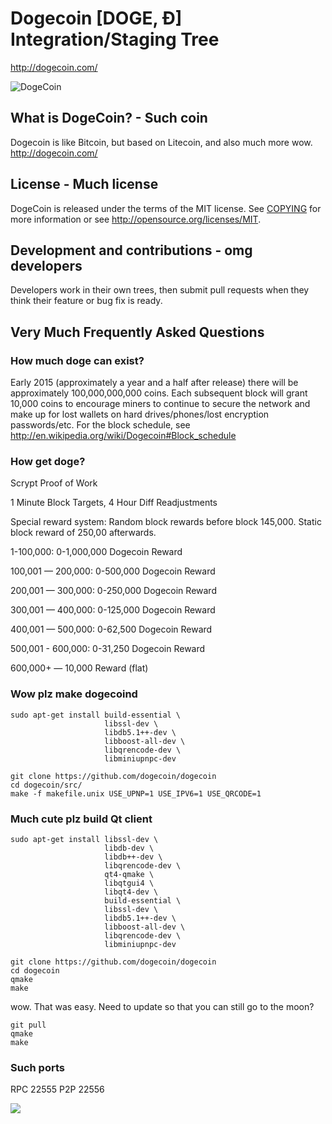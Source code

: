 # Dogecoin [DOGE, Ð] Integration/Staging Tree
http://dogecoin.com/

![DogeCoin](http://static.tumblr.com/ppdj5y9/Ae9mxmxtp/300coin.png)

## What is DogeCoin? - Such coin
Dogecoin is like Bitcoin, but based on Litecoin, and also much more wow.
http://dogecoin.com/

## License - Much license
DogeCoin is released under the terms of the MIT license. See [COPYING](COPYING)
for more information or see http://opensource.org/licenses/MIT.

## Development and contributions - omg developers
Developers work in their own trees, then submit pull requests when they think
their feature or bug fix is ready.

## Very Much Frequently Asked Questions

### How much doge can exist?
Early 2015 (approximately a year and a half after release) there will be approximately 100,000,000,000 coins.
Each subsequent block will grant 10,000 coins to encourage miners to continue to secure the network and make up for lost wallets on hard drives/phones/lost encryption passwords/etc.
For the block schedule, see http://en.wikipedia.org/wiki/Dogecoin#Block_schedule

### How get doge?
Scrypt Proof of Work

1 Minute Block Targets, 4 Hour Diff Readjustments

Special reward system: Random block rewards before block 145,000. Static block reward of 250,00 afterwards.

1-100,000: 0-1,000,000 Dogecoin Reward

100,001 — 200,000: 0-500,000 Dogecoin Reward

200,001 — 300,000: 0-250,000 Dogecoin Reward

300,001 — 400,000: 0-125,000 Dogecoin Reward

400,001 — 500,000: 0-62,500 Dogecoin Reward

500,001 - 600,000: 0-31,250 Dogecoin Reward

600,000+ — 10,000 Reward (flat)

### Wow plz make dogecoind

    sudo apt-get install build-essential \
                         libssl-dev \
                         libdb5.1++-dev \
                         libboost-all-dev \
                         libqrencode-dev \
                         libminiupnpc-dev

    git clone https://github.com/dogecoin/dogecoin
    cd dogecoin/src/
    make -f makefile.unix USE_UPNP=1 USE_IPV6=1 USE_QRCODE=1

### Much cute plz build Qt client

    sudo apt-get install libssl-dev \
                         libdb-dev \
                         libdb++-dev \
                         libqrencode-dev \
                         qt4-qmake \
                         libqtgui4 \
                         libqt4-dev \
                         build-essential \
                         libssl-dev \
                         libdb5.1++-dev \
                         libboost-all-dev \
                         libqrencode-dev \
                         libminiupnpc-dev

    git clone https://github.com/dogecoin/dogecoin
    cd dogecoin
    qmake
    make

wow. That was easy. Need to update so that you can still go to the moon?

    git pull
    qmake
    make

### Such ports
RPC 22555
P2P 22556

![](http://dogesay.com/wow//////such/coin)
